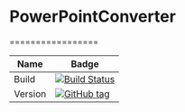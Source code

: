 # PowerPointConverter
=================

Name|Badge
---|---
Build|[![Build Status](https://travis-ci.org/Arukaito/PowerPointConverter.svg?branch=master)](https://travis-ci.org/Arukaito/PowerPointConverter)
Version|[![GitHub tag](https://img.shields.io/github/tag/expressjs/express.svg)](https://github.com/Arukaito/PowerPointConverter)

